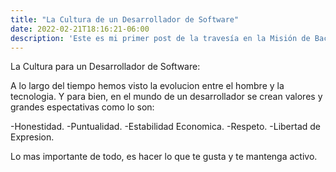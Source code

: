 ```yaml
---
title: "La Cultura de un Desarrollador de Software"
date: 2022-02-21T18:16:21-06:00
description: 'Este es mi primer post de la travesía en la Misión de Backend con Node JS de Launch X.'
---
```


La Cultura para un Desarrollador de Software:

A lo largo del tiempo hemos visto la evolucion entre el hombre y la tecnologia.
Y para bien, en el mundo de un desarrollador se crean valores y grandes espectativas como lo son:


-Honestidad.
-Puntualidad.
-Estabilidad Economica.
-Respeto.
-Libertad de Expresion.



Lo mas importante de todo, es hacer lo que te gusta y te mantenga activo.
